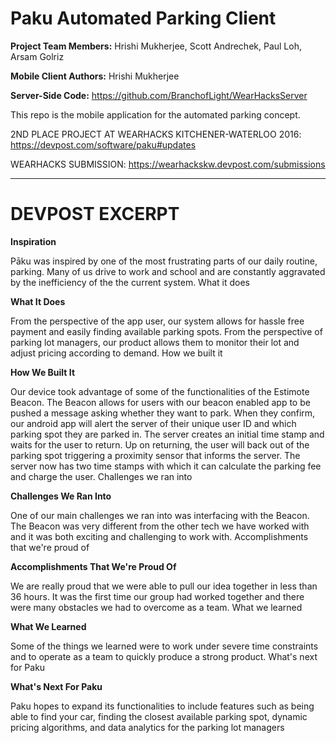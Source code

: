 # Paku Automated Parking Client
**Project Team Members:** Hrishi Mukherjee, Scott Andrechek, Paul Loh, Arsam Golriz

**Mobile Client Authors:** Hrishi Mukherjee

**Server-Side Code:** https://github.com/BranchofLight/WearHacksServer

This repo is the mobile application for the automated parking concept.

2ND PLACE PROJECT AT WEARHACKS KITCHENER-WATERLOO 2016: https://devpost.com/software/paku#updates

WEARHACKS SUBMISSION: https://wearhackskw.devpost.com/submissions

---
# DEVPOST EXCERPT


**Inspiration**

Pāku was inspired by one of the most frustrating parts of our daily routine, parking. Many of us drive to work and school and are constantly aggravated by the inefficiency of the the current system.
What it does

**What It Does**

From the perspective of the app user, our system allows for hassle free payment and easily finding available parking spots. From the perspective of parking lot managers, our product allows them to monitor their lot and adjust pricing according to demand.
How we built it

**How We Built It**

Our device took advantage of some of the functionalities of the Estimote Beacon. The Beacon allows for users with our beacon enabled app to be pushed a message asking whether they want to park. When they confirm, our android app will alert the server of their unique user ID and which parking spot they are parked in. The server creates an initial time stamp and waits for the user to return. Up on returning, the user will back out of the parking spot triggering a proximity sensor that informs the server. The server now has two time stamps with which it can calculate the parking fee and charge the user.
Challenges we ran into

**Challenges We Ran Into**

One of our main challenges we ran into was interfacing with the Beacon. The Beacon was very different from the other tech we have worked with and it was both exciting and challenging to work with.
Accomplishments that we're proud of

**Accomplishments That We're Proud Of**

We are really proud that we were able to pull our idea together in less than 36 hours. It was the first time our group had worked together and there were many obstacles we had to overcome as a team.
What we learned

**What We Learned**

Some of the things we learned were to work under severe time constraints and to operate as a team to quickly produce a strong product.
What's next for Paku

**What's Next For Paku**

Paku hopes to expand its functionalities to include features such as being able to find your car, finding the closest available parking spot, dynamic pricing algorithms, and data analytics for the parking lot managers


